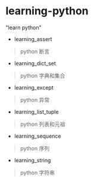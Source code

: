 # learning-python
"learn python"

- learning_assert
> python 断言

- learning_dict_set
> python 字典和集合

- learning_except
> python 异常

- learning_list_tuple
> python 列表和元祖

- learning_sequence
> python 序列

- learning_string
> python 字符串